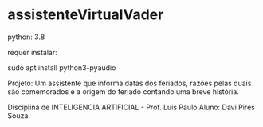 # assistenteVirtualVader

python: 3.8

requer instalar: 

sudo apt install python3-pyaudio


Projeto: 
Um assistente que informa datas dos feriados, razões pelas quais são comemorados e a origem do feriado contando uma breve história.

Disciplina de INTELIGENCIA ARTIFICIAL - Prof. Luis Paulo
Aluno: Davi Pires Souza

